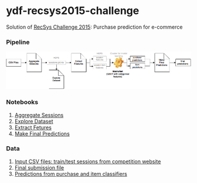 ydf-recsys2015-challenge
========================

Solution of [RecSys Challenge 2015](http://2015.recsyschallenge.com/index.html): Purchase prediction for e-commerce

### Pipeline

![Solution Pipeline](YDF_RecSys2015_Challenge_Solution.png)

### Notebooks

1. [Aggregate Sessions](http://nbviewer.ipython.org/github/romovpa/ydf-recsys2015-challenge/blob/master/notebooks/Yoochoose_AggregateSessions.ipynb)
2. [Explore Dataset](http://nbviewer.ipython.org/github/romovpa/ydf-recsys2015-challenge/blob/master/notebooks/Yoochoose_ExploreDataset.ipynb)
3. [Extract Fetures](http://nbviewer.ipython.org/github/romovpa/ydf-recsys2015-challenge/blob/master/notebooks/Yoochoose_ExtractFeatures.ipynb)
4. [Make Final Predictions](http://nbviewer.ipython.org/github/romovpa/ydf-recsys2015-challenge/blob/master/notebooks/Yoochoose_MakeFinalPredictions.ipynb)

### Data

1. [Input CSV files: train/test sessions from competition website](http://2015.recsyschallenge.com/challenge.html)
3. [Final submission file](data/submission)
2. [Predictions from purchase and item classifiers](data/predictions)

